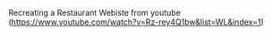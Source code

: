 Recreating a Restaurant Webiste from youtube (https://www.youtube.com/watch?v=Rz-rey4Q1bw&list=WL&index=1)